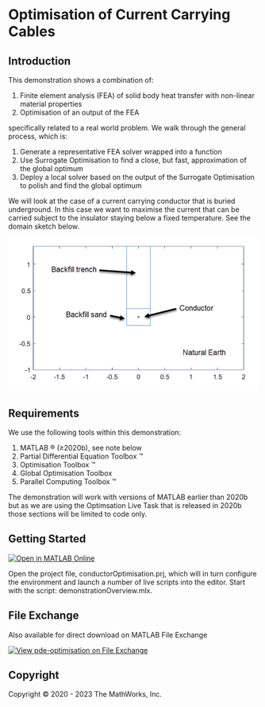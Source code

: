 # Optimisation of Current Carrying Cables
## Introduction
This demonstration shows a combination of:

1. Finite element analysis (FEA) of solid body heat transfer with non-linear material properties
1. Optimisation of an output of the FEA

specifically related to a real world problem.  We walk through the general process, which is:

1. Generate a representative FEA solver wrapped into a function
1. Use Surrogate Optimisation to find a close, but fast, approximation of the global optimum
1. Deploy a local solver based on the output of the Surrogate Optimisation to polish and find the global optimum 

We will look at the case of a current carrying conductor that is buried underground.  In this case we want to maximise the current that can be carried subject to the insulator staying below a fixed temperature.  See the domain sketch below.

![Sketch of the computational domain and problem configuration](domainSketch.png "Sketch of the computational domain and problem configuration")

## Requirements
We use the following tools within this demonstration:

1. MATLAB &reg; (≥2020b), see note below
1. Partial Differential Equation Toolbox &trade;
1. Optimisation Toolbox &trade;
1. Global Optimisation Toolbox 
1. Parallel Computing Toolbox &trade;

The demonstration will work with versions of MATLAB earlier than 2020b but as we are using the Optimsation Live Task that is released in 2020b those sections will be limited to code only.

## Getting Started
[![Open in MATLAB Online](https://www.mathworks.com/images/responsive/global/open-in-matlab-online.svg)](https://matlab.mathworks.com/open/github/v1?repo=mathworks/pde-optimisation&project=conductorOptimisation.prj)

Open the project file, conductorOptimisation.prj, which will in turn configure the environment and launch a number of live scripts into the editor.  Start with the script: demonstrationOverview.mlx.

## File Exchange
Also available for direct download on MATLAB File Exchange

[![View pde-optimisation on File Exchange](https://www.mathworks.com/matlabcentral/images/matlab-file-exchange.svg)](https://au.mathworks.com/matlabcentral/fileexchange/81618-pde-optimisation)

## Copyright

Copyright © 2020 - 2023 The MathWorks, Inc.